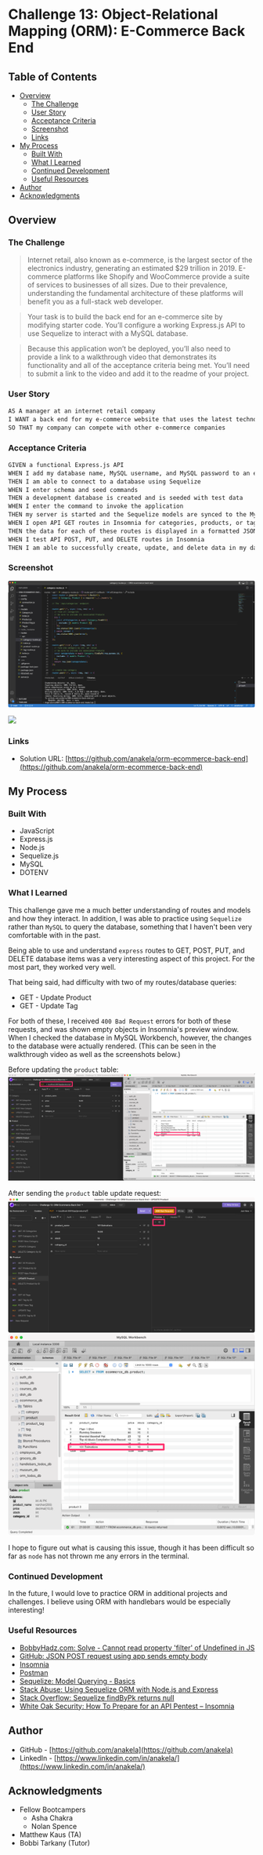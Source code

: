 # Challenge 13: Object-Relational Mapping (ORM): E-Commerce Back End

## Table of Contents

- [Overview](#overview)
  - [The Challenge](#the-challenge)
  - [User Story](#user-story)
  - [Acceptance Criteria](#acceptance-criteria)
  - [Screenshot](#screenshot)
  - [Links](#links)
- [My Process](#my-process)
  - [Built With](#built-with)
  - [What I Learned](#what-i-learned)
  - [Continued Development](#continued-development)
  - [Useful Resources](#useful-resources)
- [Author](#author)
- [Acknowledgments](#acknowledgments)

## Overview

### The Challenge

> Internet retail, also known as e-commerce, is the largest sector of the electronics industry, generating an estimated $29 trillion in 2019. E-commerce platforms like Shopify and WooCommerce provide a suite of services to businesses of all sizes. Due to their prevalence, understanding the fundamental architecture of these platforms will benefit you as a full-stack web developer.

> Your task is to build the back end for an e-commerce site by modifying starter code. You’ll configure a working Express.js API to use Sequelize to interact with a MySQL database.

> Because this application won’t be deployed, you’ll also need to provide a link to a walkthrough video that demonstrates its functionality and all of the acceptance criteria being met. You’ll need to submit a link to the video and add it to the readme of your project.

### User Story

```md
AS A manager at an internet retail company
I WANT a back end for my e-commerce website that uses the latest technologies
SO THAT my company can compete with other e-commerce companies
```

### Acceptance Criteria

```md
GIVEN a functional Express.js API
WHEN I add my database name, MySQL username, and MySQL password to an environment variable file
THEN I am able to connect to a database using Sequelize
WHEN I enter schema and seed commands
THEN a development database is created and is seeded with test data
WHEN I enter the command to invoke the application
THEN my server is started and the Sequelize models are synced to the MySQL database
WHEN I open API GET routes in Insomnia for categories, products, or tags
THEN the data for each of these routes is displayed in a formatted JSON
WHEN I test API POST, PUT, and DELETE routes in Insomnia
THEN I am able to successfully create, update, and delete data in my database
```

### Screenshot

![](./assets/images/challenge_13_orm_ecommerce_back_end.png)

![](./assets/images/challenge_13_orm_ecommerce_back_end.gif)

### Links

- Solution URL: [https://github.com/anakela/orm-ecommerce-back-end](https://github.com/anakela/orm-ecommerce-back-end)

## My Process

### Built With

- JavaScript
- Express.js
- Node.js
- Sequelize.js
- MySQL
- DOTENV

### What I Learned

This challenge gave me a much better understanding of routes and models and how they interact.  In addition, I was able to practice using `Sequelize` rather than `MySQL` to query the database, something that I haven't been very comfortable with in the past.

Being able to use and understand `express` routes to GET, POST, PUT, and DELETE database items was a very interesting aspect of this project.  For the most part, they worked very well.

That being said, had difficulty with two of my routes/database queries:
- GET - Update Product
- GET - Update Tag

For both of these, I received `400 Bad Request` errors for both of these requests, and was shown empty objects in Insomnia's preview window.  When I checked the database in MySQL Workbench, however, the changes to the database were actually rendered.  (This can be seen in the walkthrough video as well as the screenshots below.)

Before updating the `product` table:
![](./assets/images/before_product_update.png)

After sending the `product` table update request:
![](./assets/images/after_product_update.png)
![](./assets/images/after_product_update_workbench.png)

I hope to figure out what is causing this issue, though it has been difficult so far as `node` has not thrown me any errors in the terminal.

### Continued Development

In the future, I would love to practice ORM in additional projects and challenges.  I believe using ORM with handlebars would be especially interesting!

### Useful Resources

- [BobbyHadz.com: Solve - Cannot read property 'filter' of Undefined in JS](https://bobbyhadz.com/blog/javascript-cannot-read-property-filter-of-undefined)
- [GitHub: JSON POST request using app sends empty body](https://github.com/postmanlabs/postman-app-support/issues/8455)
- [Insomnia](https://insomnia.rest/)
- [Postman](https://www.postman.com/)
- [Sequelize: Model Querying - Basics](https://sequelize.org/docs/v6/core-concepts/model-querying-basics/)
- [Stack Abuse: Using Sequelize ORM with Node.js and Express](https://stackabuse.com/using-sequelize-orm-with-nodejs-and-express/)
- [Stack Overflow: Sequelize findByPk returns null](https://stackoverflow.com/questions/58442948/sequelize-findbypk-returns-null)
- [White Oak Security: How To Prepare for an API Pentest – Insomnia](https://www.whiteoaksecurity.com/blog/how-to-prepare-for-an-api-pentest-insomnia/)

## Author

- GitHub - [https://github.com/anakela](https://github.com/anakela)
- LinkedIn - [https://www.linkedin.com/in/anakela/](https://www.linkedin.com/in/anakela/)

## Acknowledgments

- Fellow Bootcampers
  - Asha Chakra
  - Nolan Spence
- Matthew Kaus (TA)
- Bobbi Tarkany (Tutor)